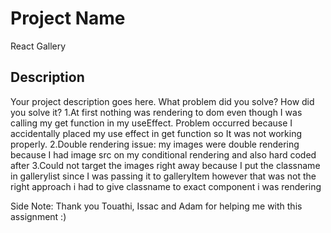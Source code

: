 # Project Name
React Gallery

## Description

Your project description goes here. What problem did you solve? How did you solve it?
1.At first nothing was rendering to dom even though I was calling my get function in my useEffect. Problem occurred because I accidentally placed my use effect in get function so It was not working properly.
2.Double rendering issue: my images were double rendering because I had image src on my conditional rendering and also hard coded after 
3.Could not target the images right away because I put the classname in gallerylist since I was passing it to galleryItem however that was not the right approach i had to give classname to exact component i was rendering


Side Note: Thank you Touathi, Issac and Adam for helping me with this assignment :) 
